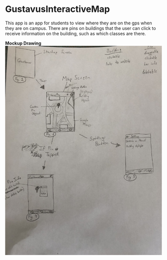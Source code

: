 # GustavusInteractiveMap

This app is an app for students to view where they are on the gps when they are on campus. There are pins 
on buildings that the user can click to receive information on the building, such as which classes are there.


**Mockup Drawing**
![](/Images/ahh.jpeg)
